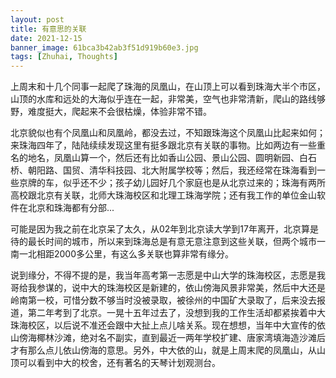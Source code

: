```yaml
---
layout: post
title: 有意思的关联
date: 2021-12-15
banner_image: 61bca3b42ab3f51d919b60e3.jpg
tags: [Zhuhai, Thoughts]
---
```


上周末和十几个同事一起爬了珠海的凤凰山，在山顶上可以看到珠海大半个市区，山顶的水库和远处的大海似乎连在一起，非常美，空气也非常清新，爬山的路线够野，难度挺大，爬起来不会很枯燥，体验非常不错。


<!--more-->

北京貌似也有个凤凰山和凤凰岭，都没去过，不知跟珠海这个凤凰山比起来如何；来珠海四年了，陆陆续续发现这里有挺多跟北京有关联的事物。比如两边有一些重名的地名，凤凰山算一个，然后还有比如香山公园、景山公园、圆明新园、白石桥、朝阳路、国贸、清华科技园、北大附属学校等；然后，我还经常在珠海看到一些京牌的车，似乎还不少；孩子幼儿园好几个家庭也是从北京过来的；珠海有两所高校跟北京有关联，北师大珠海校区和北理工珠海学院；还有我工作的单位金山软件在北京和珠海都有分部...

可能是因为我之前在北京呆了太久，从02年到北京读大学到17年离开，北京算是待的最长时间的城市，所以来到珠海总是有意无意注意到这些关联，但两个城市一南一北相距2000多公里，有这么多关联也算非常有缘分。

说到缘分，不得不提的是，我当年高考第一志愿是中山大学的珠海校区，志愿是我哥给我参谋的，说中大的珠海校区是新建的，依山傍海风景非常美，然后中大还是岭南第一校，可惜分数不够当时没被录取，被徐州的中国矿大录取了，后来没去报道，第二年考到了北京。一晃十五年过去了，没想到我的工作生活却都紧挨着中大珠海校区，以后说不准还会跟中大扯上点儿啥关系。现在想想，当年中大宣传的依山傍海椰林沙滩，绝对名不副实，直到最近一两年学校扩建、唐家湾填海造沙滩后才有那么点儿依山傍海的意思。另外，中大依的山，就是上周末爬的凤凰山，从山顶可以看到中大的校舍，还有著名的天琴计划观测台。